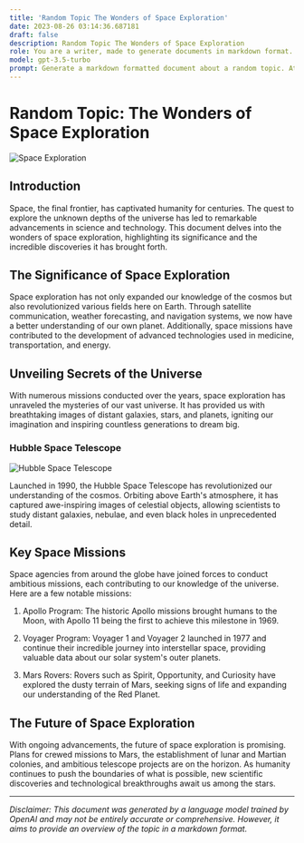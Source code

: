 ```yaml
---
title: 'Random Topic The Wonders of Space Exploration'
date: 2023-08-26 03:14:36.687181
draft: false
description: Random Topic The Wonders of Space Exploration
role: You are a writer, made to generate documents in markdown format. It is very important that all of the documents you generate are in valid markdown format.
model: gpt-3.5-turbo
prompt: Generate a markdown formatted document about a random topic. At the bottom, include a disclaimer explaining that the document was generated by you. The first line of the document should be the title. Make sure that the entire document is in proper markdown format, using a mix of various tags to make the document visually appealing.
---
```


# Random Topic: The Wonders of Space Exploration

![Space Exploration](https://images.unsplash.com/photo-1551600349-d9d57aec843f?ixlib=rb-1.2.1&auto=format&fit=crop&w=1350&q=80)

## Introduction

Space, the final frontier, has captivated humanity for centuries. The quest to explore the unknown depths of the universe has led to remarkable advancements in science and technology. This document delves into the wonders of space exploration, highlighting its significance and the incredible discoveries it has brought forth.

## The Significance of Space Exploration

Space exploration has not only expanded our knowledge of the cosmos but also revolutionized various fields here on Earth. Through satellite communication, weather forecasting, and navigation systems, we now have a better understanding of our own planet. Additionally, space missions have contributed to the development of advanced technologies used in medicine, transportation, and energy.

## Unveiling Secrets of the Universe

With numerous missions conducted over the years, space exploration has unraveled the mysteries of our vast universe. It has provided us with breathtaking images of distant galaxies, stars, and planets, igniting our imagination and inspiring countless generations to dream big.

### Hubble Space Telescope

![Hubble Space Telescope](https://images.unsplash.com/photo-1600331317294-de853475211e?ixlib=rb-1.2.1&auto=format&fit=crop&w=1920&q=80)

Launched in 1990, the Hubble Space Telescope has revolutionized our understanding of the cosmos. Orbiting above Earth's atmosphere, it has captured awe-inspiring images of celestial objects, allowing scientists to study distant galaxies, nebulae, and even black holes in unprecedented detail.

## Key Space Missions

Space agencies from around the globe have joined forces to conduct ambitious missions, each contributing to our knowledge of the universe. Here are a few notable missions:

1. Apollo Program: The historic Apollo missions brought humans to the Moon, with Apollo 11 being the first to achieve this milestone in 1969.

2. Voyager Program: Voyager 1 and Voyager 2 launched in 1977 and continue their incredible journey into interstellar space, providing valuable data about our solar system's outer planets.

3. Mars Rovers: Rovers such as Spirit, Opportunity, and Curiosity have explored the dusty terrain of Mars, seeking signs of life and expanding our understanding of the Red Planet.

## The Future of Space Exploration

With ongoing advancements, the future of space exploration is promising. Plans for crewed missions to Mars, the establishment of lunar and Martian colonies, and ambitious telescope projects are on the horizon. As humanity continues to push the boundaries of what is possible, new scientific discoveries and technological breakthroughs await us among the stars.

---

*Disclaimer: This document was generated by a language model trained by OpenAI and may not be entirely accurate or comprehensive. However, it aims to provide an overview of the topic in a markdown format.*